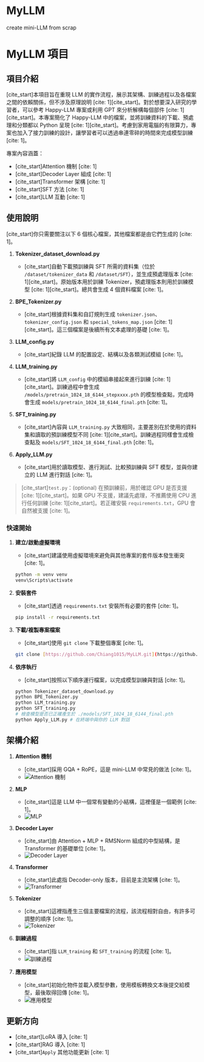 # MyLLM
create mini-LLM from scrap

# MyLLM 項目

## 項目介紹

[cite_start]本項目旨在重現 LLM 的實作流程，展示其架構、訓練過程以及各檔案之間的依賴關係，但不涉及原理說明 [cite: 1][cite_start]。對於想要深入研究的學習者，可以參考 Happy-LLM 專案或利用 GPT 來分析解構每個部件 [cite: 1][cite_start]。本專案簡化了 Happy-LLM 中的檔案，並將訓練資料的下載、預處理和分類都以 Python 呈現 [cite: 1][cite_start]。考慮到家用電腦的有限算力，專案也加入了接力訓練的設計，讓學習者可以透過串連零碎的時間來完成模型訓練 [cite: 1]。

專案內容涵蓋：
* [cite_start]Attention 機制 [cite: 1]
* [cite_start]Decoder Layer 組成 [cite: 1]
* [cite_start]Transformer 架構 [cite: 1]
* [cite_start]SFT 方法 [cite: 1]
* [cite_start]LLM 互動 [cite: 1]

## 使用說明

[cite_start]你只需要關注以下 6 個核心檔案，其他檔案都是由它們生成的 [cite: 1]。

1.  **Tokenizer_dataset_download.py**
    * [cite_start]自動下載預訓練與 SFT 所需的資料集（位於 `/dataset/tokenizer_data` 和 `/dataset/SFT`），並生成預處理版本 [cite: 1][cite_start]。原始版本用於訓練 Tokenizer，預處理版本則用於訓練模型 [cite: 1][cite_start]。總共會生成 4 個資料檔案 [cite: 1]。

2.  **BPE_Tokenizer.py**
    * [cite_start]根據資料集和自訂規則生成 `tokenizer.json`、`tokenizer_config.json` 和 `special_tokens_map.json` [cite: 1][cite_start]。這三個檔案是後續所有文本處理的基礎 [cite: 1]。

3.  **LLM_config.py**
    * [cite_start]紀錄 LLM 的配置設定、結構以及各類測試模組 [cite: 1]。

4.  **LLM_training.py**
    * [cite_start]將 `LLM_config` 中的模組串接起來進行訓練 [cite: 1][cite_start]。訓練過程中會生成 `/models/pretrain_1024_18_6144_stepxxxx.pth` 的模型檢查點，完成時會生成 `models/pretrain_1024_18_6144_final.pth` [cite: 1]。

5.  **SFT_training.py**
    * [cite_start]內容與 `LLM_training.py` 大致相同，主要差別在於使用的資料集和讀取的預訓練模型不同 [cite: 1][cite_start]。訓練過程同樣會生成檢查點及 `models/SFT_1024_18_6144_final.pth` [cite: 1]。

6.  **Apply_LLM.py**
    * [cite_start]用於讀取模型、進行測試、比較預訓練與 SFT 模型，並與你建立的 LLM 進行對話 [cite: 1]。

> [cite_start]`test.py`：(optional) 在預訓練前，用於確認 GPU 是否支援 [cite: 1][cite_start]。如果 GPU 不支援，建議先處理，不推薦使用 CPU 進行任何訓練 [cite: 1][cite_start]。若正確安裝 `requirements.txt`，GPU 會自然被支援 [cite: 1]。

### 快速開始

1.  **建立/啟動虛擬環境**
    * [cite_start]建議使用虛擬環境來避免與其他專案的套件版本發生衝突 [cite: 1]。

    ```bash
    python -m venv venv
    venv\Scripts\activate
    ```

2.  **安裝套件**
    * [cite_start]透過 `requirements.txt` 安裝所有必要的套件 [cite: 1]。

    ```bash
    pip install -r requirements.txt
    ```

3.  **下載/複製專案檔案**
    * [cite_start]使用 `git clone` 下載整個專案 [cite: 1]。

    ```bash
    git clone [https://github.com/Chiang1015/MyLLM.git](https://github.com/Chiang1015/MyLLM.git)
    ```

4.  **依序執行**
    * [cite_start]按照以下順序運行檔案，以完成模型訓練與對話 [cite: 1]。

    ```bash
    python Tokenizer_dataset_download.py
    python BPE_Tokenizer.py
    python LLM_training.py
    python SFT_training.py
    # 檢查模型是否已正確產生於 ./models/SFT_1024_18_6144_final.pth
    python Apply_LLM.py # 在終端中與你的 LLM 對話
    ```

## 架構介紹

1.  **Attention 機制**
    * [cite_start]採用 GQA + RoPE，這是 mini-LLM 中常見的做法 [cite: 1]。
    * ![Attention 機制](picture/Attention.bmp)

2.  **MLP**
    * [cite_start]這是 LLM 中一個常有變動的小結構，這裡僅是一個範例 [cite: 1]。
    * ![MLP](picture/MLP.bmp)

3.  **Decoder Layer**
    * [cite_start]由 Attention + MLP + RMSNorm 組成的中型結構，是 Transformer 的基礎單位 [cite: 1]。
    * ![Decoder Layer](picture/Decoder_layer.bmp)

4.  **Transformer**
    * [cite_start]此處指 Decoder-only 版本，目前是主流架構 [cite: 1]。
    * ![Transformer](picture/Transformer.bmp)

5.  **Tokenizer**
    * [cite_start]這裡指產生三個主要檔案的流程，該流程相對自由，有許多可調整的順序 [cite: 1]。
    * ![Tokenizer](picture/dataset.bmp)

6.  **訓練過程**
    * [cite_start]指 `LLM_training` 和 `SFT_training` 的流程 [cite: 1]。
    * ![訓練過程](picture/training.bmp)

7.  **應用模型**
    * [cite_start]初始化物件並載入模型參數，使用模板轉換文本後提交給模型，最後取得回傳 [cite: 1]。
    * ![應用模型](picture/apply.bmp)

## 更新方向

* [cite_start]LoRA 導入 [cite: 1]
* [cite_start]RAG 導入 [cite: 1]
* [cite_start]`Apply` 其他功能更新 [cite: 1]
